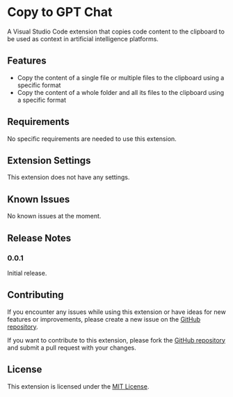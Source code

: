 # Copy to GPT Chat

A Visual Studio Code extension that copies code content to the clipboard to be used as context in artificial intelligence platforms.

## Features

- Copy the content of a single file or multiple files to the clipboard using a specific format
- Copy the content of a whole folder and all its files to the clipboard using a specific format

## Requirements

No specific requirements are needed to use this extension.

## Extension Settings

This extension does not have any settings.

## Known Issues

No known issues at the moment.

## Release Notes

### 0.0.1

Initial release.

## Contributing

If you encounter any issues while using this extension or have ideas for new features or improvements, please create a new issue on the [GitHub repository](https://github.com/guilhermelim/copy-to-gpt-chat).

If you want to contribute to this extension, please fork the [GitHub repository](https://github.com/guilhermelim/copy-to-gpt-chat) and submit a pull request with your changes.

## License

This extension is licensed under the [MIT License](LICENSE).
